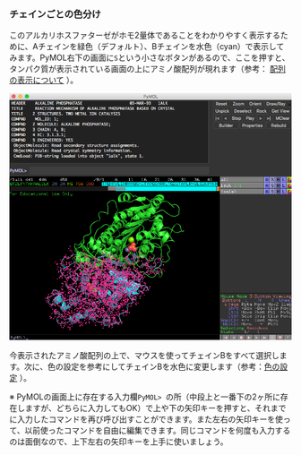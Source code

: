 ### チェインごとの色分け
このアルカリホスファターゼがホモ2量体であることをわかりやすく表示するために、Aチェインを緑色（デフォルト）、Bチェインを水色（cyan）で表示してみます。PyMOL右下の画面に`S`という小さなボタンがあるので、ここを押すと、タンパク質が表示されている画面の上にアミノ酸配列が現れます（参考： [配列の表示について](../ch02/dispseq.md) ）。

<img src="./image/colorchain.png" alt="チェインごとの色分け">

今表示されたアミノ酸配列の上で、マウスを使ってチェインBをすべて選択します。次に、色の設定を参考にしてチェインBを水色に変更します（参考：[色の設定](../ch02/color.md) ）。

※ PyMOLの画面上に存在する入力欄`PyMOL> `の所（中段上と一番下の2ヶ所に存在しますが、どちらに入力してもOK）で上や下の矢印キーを押すと、それまでに入力したコマンドを再び呼び出すことができます。また左右の矢印キーを使って、以前使ったコマンドを自由に編集できます。同じコマンドを何度も入力するのは面倒なので、上下左右の矢印キーを上手に使いましょう。